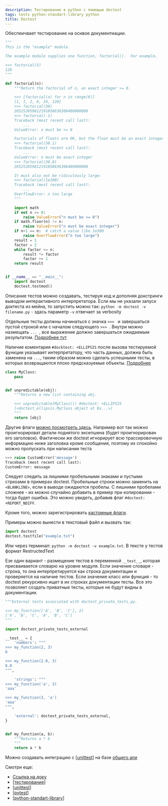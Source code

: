 ```yaml
---
description: Тестирование в python с помощью doctest
tags: tests python-standart-library python
title: Doctest
---
```

Обеспеичвает тестирование на оснвое документиации.

```python
"""
This is the "example" module.

The example module supplies one function, factorial().  For example,

>>> factorial(5)
120
"""

def factorial(n):
    """Return the factorial of n, an exact integer >= 0.

    >>> [factorial(n) for n in range(6)]
    [1, 1, 2, 6, 24, 120]
    >>> factorial(30)
    265252859812191058636308480000000
    >>> factorial(-1)
    Traceback (most recent call last):
        ...
    ValueError: n must be >= 0

    Factorials of floats are OK, but the float must be an exact integer:
    >>> factorial(30.1)
    Traceback (most recent call last):
        ...
    ValueError: n must be exact integer
    >>> factorial(30.0)
    265252859812191058636308480000000

    It must also not be ridiculously large:
    >>> factorial(1e100)
    Traceback (most recent call last):
        ...
    OverflowError: n too large
    """

    import math
    if not n >= 0:
        raise ValueError("n must be >= 0")
    if math.floor(n) != n:
        raise ValueError("n must be exact integer")
    if n+1 == n:  # catch a value like 1e300
        raise OverflowError("n too large")
    result = 1
    factor = 2
    while factor <= n:
        result *= factor
        factor += 1
    return result


if __name__ == "__main__":
    import doctest
    doctest.testmod()
```

Описание тестов можно создавать, тестируя код и дополняя докстринги выводом интерактивного интерпретатора. Если мы не указали запуск доктеста из мейна, то запустить можно так: `python -m doctest -v filename.py` - здась параметр `-v` отвечает за verbosity

Отдельные тесты должны начинаться с значка `>>> ` и завершаться пустой строкой или с началом следующего `>>> `. Внутри можно назмещать `... `, все выражение должно завершаться ожидаемым результатом. [Подробнее тут](https://docs.python.org/3/library/doctest.html#how-are-docstring-examples-recognized)

Наличие коментария `#docktest: +ELLIPSIS` после вызова тестируемой функции указывает интерпретатору, что часть данных, должна быть заменена на `...`, таким образом можно сделать успешными тесты, в которых возвращаются плохо предсказуемые объекты. [Подробнее](https://docs.python.org/3/library/doctest.html#doctest.ELLIPSIS)

```python
class MyClass:
    pass


def unpredictable(obj):
    """Returns a new list containing obj.

    >>> unpredictable(MyClass()) #doctest: +ELLIPSIS
    [<doctest_ellipsis.MyClass object at 0x...>]
    """
    return [obj]

```

Другие флаги [можно посмотреть здесь](https://docs.python.org/3/library/doctest.html#option-flags). Например вот так можно проигнорироват детали поднятого эксепшена (будет проигнорирован его заголовок). Фактически же doctest игнорирует всю трассировочную информацию ниже заголовка кроме сообщения, поэтому их спокойно можно пропускать при написании теста

```python
>>> raise CustomError('message')
Traceback (most recent call last):
CustomError: message
```

Следует следить за лишними пробельными знаками и пустыми стркоами в примерах doctest. Пробельные строки можно заменить на `<BLANKLINE>`, если в выводе ожидаются пробелы. С лишними пробелами сложнее - их можно случайно добавить в пример при копировании - тогда будет ошибка. Это можно увидеть, добавив флаг `#doctest: +REPORT_NDIFF`.

Кроме того, можно зарегистрировать [кастомные флаги](https://docs.python.org/3/library/doctest.html#doctest.register_optionflag).

Примеры можно вынести в текстовый файл и вызвать так:

```python
import doctest
doctest.testfile("example.txt")
```

Или через терминал: `python -m doctest -v example.txt`. В тексте у тестов формат RestructedText

Езе один вариант - размещение тестов в переменной `__test__`, которая присваивается словарю на уровне модуля. Если значение словаря - строка, то она интерпретируется как строка документации и проверяется на наличие тестов. Если значение класс или функция - то doctest рекурсивно ищет в их строках документации тесты. Все это позволяет создать приватные тесты, которые не будут видны в документации.

```python
"""External tests associated with doctest_private_tests.py.

>>> my_function(['A', 'B', 'C'], 2)
['A', 'B', 'C', 'A', 'B', 'C']
"""
```

```python
import doctest_private_tests_external

__test__ = {
    'numbers': """
>>> my_function(2, 3)
6

>>> my_function(2.0, 3)
6.0
""",

    'strings': """
>>> my_function('a', 3)
'aaa'

>>> my_function(3, 'a')
'aaa'
""",

    'external': doctest_private_tests_external,
}


def my_function(a, b):
    """Returns a * b
    """
    return a * b
```

Можно создавать интеграцию с [[unittest]] на базе [общего апи](https://docs.python.org/3/library/doctest.html#unittest-api)

Смотри еще:

- [Ссылка на доку](https://docs.python.org/3/library/doctest.html#module-doctest)
- [[тестирование]]
- [[unittest]]
- [[pytest]]
- [[python-standart-library]]

[//begin]: # "Autogenerated link references for markdown compatibility"
[unittest]: unittest "Unittest"
[тестирование]: ../lists/тестирование "Основные принципы тестровния"
[unittest]: unittest "Unittest"
[pytest]: pytest "Pytest"
[python-standart-library]: ../lists/python-standart-library "Стандартная библиотека python и полезные ресурсы"
[//end]: # "Autogenerated link references"